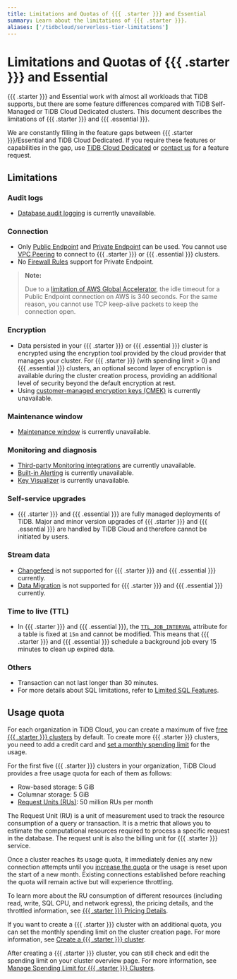 ```yaml
---
title: Limitations and Quotas of {{{ .starter }}} and Essential
summary: Learn about the limitations of {{{ .starter }}}.
aliases: ['/tidbcloud/serverless-tier-limitations']
---
```


# Limitations and Quotas of {{{ .starter }}} and Essential

<!-- markdownlint-disable MD026 -->

{{{ .starter }}} and Essential work with almost all workloads that TiDB supports, but there are some feature differences compared with TiDB Self-Managed or TiDB Cloud Dedicated clusters. This document describes the limitations of {{{ .starter }}} and {{{ .essential }}}.

We are constantly filling in the feature gaps between {{{ .starter }}}/Essential and TiDB Cloud Dedicated. If you require these features or capabilities in the gap, use [TiDB Cloud Dedicated](/tidb-cloud/select-cluster-tier.md#tidb-cloud-dedicated) or [contact us](https://www.pingcap.com/contact-us/?from=en) for a feature request.

## Limitations

### Audit logs

- [Database audit logging](/tidb-cloud/tidb-cloud-auditing.md) is currently unavailable.

### Connection

- Only [Public Endpoint](/tidb-cloud/connect-via-standard-connection-serverless.md) and [Private Endpoint](/tidb-cloud/set-up-private-endpoint-connections-serverless.md) can be used. You cannot use [VPC Peering](/tidb-cloud/set-up-vpc-peering-connections.md) to connect to {{{ .starter }}} or {{{ .essential }}} clusters.
- No [Firewall Rules](/tidb-cloud/configure-serverless-firewall-rules-for-public-endpoints.md) support for Private Endpoint.

> **Note:**
>
> Due to a [limitation of AWS Global Accelerator](https://docs.aws.amazon.com/global-accelerator/latest/dg/introduction-how-it-works.html#about-idle-timeout), the idle timeout for a Public Endpoint connection on AWS is 340 seconds. For the same reason, you cannot use TCP keep-alive packets to keep the connection open.

### Encryption

- Data persisted in your {{{ .starter }}} or {{{ .essential }}} cluster is encrypted using the encryption tool provided by the cloud provider that manages your cluster. For {{{ .starter }}} (with spending limit > 0) and {{{ .essential }}} clusters, an optional second layer of encryption is available during the cluster creation process, providing an additional level of security beyond the default encryption at rest.
- Using [customer-managed encryption keys (CMEK)](/tidb-cloud/tidb-cloud-encrypt-cmek-aws.md) is currently unavailable.

### Maintenance window

- [Maintenance window](/tidb-cloud/configure-maintenance-window.md) is currently unavailable.

### Monitoring and diagnosis

- [Third-party Monitoring integrations](/tidb-cloud/third-party-monitoring-integrations.md) are currently unavailable.
- [Built-in Alerting](/tidb-cloud/monitor-built-in-alerting.md) is currently unavailable.
- [Key Visualizer](/tidb-cloud/tune-performance.md#key-visualizer) is currently unavailable.

### Self-service upgrades

- {{{ .starter }}} and {{{ .essential }}} are fully managed deployments of TiDB. Major and minor version upgrades of {{{ .starter }}} and {{{ .essential }}} are handled by TiDB Cloud and therefore cannot be initiated by users.

### Stream data

- [Changefeed](/tidb-cloud/changefeed-overview.md) is not supported for {{{ .starter }}} and {{{ .essential }}} currently.
- [Data Migration](/tidb-cloud/migrate-from-mysql-using-data-migration.md) is not supported for {{{ .starter }}} and {{{ .essential }}} currently.

### Time to live (TTL)

- In {{{ .starter }}} and {{{ .essential }}}, the [`TTL_JOB_INTERVAL`](/time-to-live.md#ttl-job) attribute for a table is fixed at `15m` and cannot be modified. This means that {{{ .starter }}} and {{{ .essential }}} schedule a background job every 15 minutes to clean up expired data.

### Others

- Transaction can not last longer than 30 minutes.
- For more details about SQL limitations, refer to [Limited SQL Features](/tidb-cloud/limited-sql-features.md).

## Usage quota

For each organization in TiDB Cloud, you can create a maximum of five [free {{{ .starter }}} clusters](/tidb-cloud/select-cluster-tier.md#starter) by default. To create more {{{ .starter }}} clusters, you need to add a credit card and [set a monthly spending limit](/tidb-cloud/manage-serverless-spend-limit.md) for the usage.

For the first five {{{ .starter }}} clusters in your organization, TiDB Cloud provides a free usage quota for each of them as follows:

- Row-based storage: 5 GiB
- Columnar storage: 5 GiB
- [Request Units (RUs)](/tidb-cloud/tidb-cloud-glossary.md#request-unit): 50 million RUs per month

The Request Unit (RU) is a unit of measurement used to track the resource consumption of a query or transaction. It is a metric that allows you to estimate the computational resources required to process a specific request in the database. The request unit is also the billing unit for {{{ .starter }}} service.

Once a cluster reaches its usage quota, it immediately denies any new connection attempts until you [increase the quota](/tidb-cloud/manage-serverless-spend-limit.md#update-spending-limit) or the usage is reset upon the start of a new month. Existing connections established before reaching the quota will remain active but will experience throttling.

To learn more about the RU consumption of different resources (including read, write, SQL CPU, and network egress), the pricing details, and the throttled information, see [{{{ .starter }}} Pricing Details](https://www.pingcap.com/tidb-cloud-starter-pricing-details/).

If you want to create a {{{ .starter }}} cluster with an additional quota, you can set the monthly spending limit on the cluster creation page. For more information, see [Create a {{{ .starter }}} cluster](/tidb-cloud/create-tidb-cluster-serverless.md).

After creating a {{{ .starter }}} cluster, you can still check and edit the spending limit on your cluster overview page. For more information, see [Manage Spending Limit for {{{ .starter }}} Clusters](/tidb-cloud/manage-serverless-spend-limit.md).
